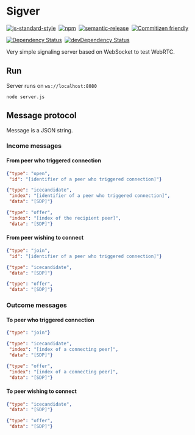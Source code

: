 # Sigver
[![js-standard-style](https://cdn.rawgit.com/feross/standard/master/badge.svg)](https://github.com/feross/standard)&nbsp;
[![npm](https://img.shields.io/npm/v/sigver.svg?style=flat-square)](https://www.npmjs.com/package/sigver)&nbsp;
[![semantic-release](https://img.shields.io/badge/%20%20%F0%9F%93%A6%F0%9F%9A%80-semantic--release-e10079.svg?style=flat-square)](https://github.com/semantic-release/semantic-release)&nbsp;
[![Commitizen friendly](https://img.shields.io/badge/commitizen-friendly-brightgreen.svg?style=flat-square)](http://commitizen.github.io/cz-cli/)&nbsp;

[![Dependency Status](https://david-dm.org/coast-team/sigver.svg?style=flat-square)](https://david-dm.org/coast-team/sigver)&nbsp;
[![devDependency Status](https://david-dm.org/coast-team/sigver/dev-status.svg?style=flat-square)](https://david-dm.org/coast-team/sigver#info=devDependencies)

Very simple signaling server based on WebSocket to test WebRTC.

## Run
Server runs on `ws://localhost:8080`
```
node server.js
```

## Message protocol
Message is a JSON string.

### Income messages
#### From peer who triggered connection
```json
{"type": "open",
 "id": "[identifier of a peer who triggered connection]"}
```
```json
{"type": "icecandidate",
 "index": "[identifier of a peer who triggered connection]",
 "data": "[SDP]"}
```
```json
{"type": "offer",
 "index": "[index of the recipient peer]",
 "data": "[SDP]"}
```

#### From peer wishing to connect
```json
{"type": "join",
 "id": "[identifier of a peer who triggered connection]"}
```
```json
{"type": "icecandidate",
 "data": "[SDP]"}
```
```json
{"type": "offer",
 "data": "[SDP]"}
```

### Outcome messages
#### To peer who triggered connection
```json
{"type": "join"}
```
```json
{"type": "icecandidate",
 "index": "[index of a connecting peer]",
 "data": "[SDP]"}
```
```json
{"type": "offer",
 "index": "[index of a connecting peer]",
 "data": "[SDP]"}
```

#### To peer wishing to connect
```json
{"type": "icecandidate",
 "data": "[SDP]"}
```
```json
{"type": "offer",
 "data": "[SDP]"}
```
